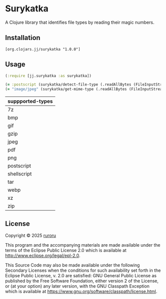 # Surykatka

A Clojure library that identifies file types by reading their magic numbers.

## Installation

```[org.clojars.jj/surykatka "1.0.0"]```

## Usage

``` clojure
(:require [jj.surykatka :as surykatka])

(= :postscript (surykatka/detect-file-type (.readAllBytes (FileInputStream. (File. "test/resources/file.ps"))))) 
(= "image/jpeg" (surykatka/get-mime-type (.readAllBytes (FileInputStream. (File. "test/resources/file.jpg"))))) 
```

| suppported-types | 
|------------------| 
| 7z               | 
| bmp              | 
| gif              | 
| gzip             | 
| jpeg             | 
| pdf              | 
| png              | 
| postscript       | 
| shellscript      | 
| tar              | 
| webp             | 
| xz               | 
| zip              | 

## License

Copyright © 2025 [ruroru](https://github.com/ruroru)

This program and the accompanying materials are made available under the
terms of the Eclipse Public License 2.0 which is available at
http://www.eclipse.org/legal/epl-2.0.

This Source Code may also be made available under the following Secondary
Licenses when the conditions for such availability set forth in the Eclipse
Public License, v. 2.0 are satisfied: GNU General Public License as published by
the Free Software Foundation, either version 2 of the License, or (at your
option) any later version, with the GNU Classpath Exception which is available
at https://www.gnu.org/software/classpath/license.html.
